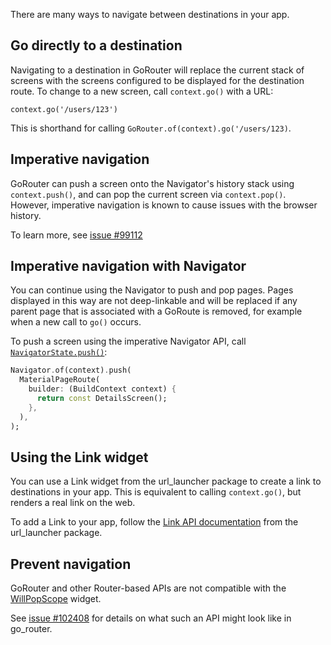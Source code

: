 There are many ways to navigate between destinations in your app.

## Go directly to a destination
Navigating to a destination in GoRouter will replace the current stack of screens with the screens configured to be displayed
for the destination route. To change to a new screen, call `context.go()` with a URL:

```
context.go('/users/123')
```

This is shorthand for calling `GoRouter.of(context).go('/users/123)`.

## Imperative navigation
GoRouter can push a screen onto the Navigator's history
stack using `context.push()`, and can pop the current screen via
`context.pop()`. However, imperative navigation is known to cause issues with
the browser history.

To learn more, see [issue
#99112](https://github.com/flutter/flutter/issues/99112)

## Imperative navigation with Navigator
You can continue using the Navigator to push and pop pages. Pages displayed in
this way are not deep-linkable and will be replaced if any parent page that is
associated with a GoRoute is removed, for example when a new call to `go()`
occurs.

To push a screen using the imperative Navigator API, call
[`NavigatorState.push()`](https://api.flutter.dev/flutter/widgets/NavigatorState/push.html):

```dart
Navigator.of(context).push(
  MaterialPageRoute(
    builder: (BuildContext context) {
      return const DetailsScreen();
    },
  ),
);
```

## Using the Link widget
You can use a Link widget from the url_launcher package to create a link to destinations in
your app. This is equivalent to calling `context.go()`, but renders a real link
on the web.

To add a Link to your app, follow the [Link API
documentation](https://pub.dev/documentation/url_launcher/latest/link/Link-class.html)
from the url_launcher package.

## Prevent navigation
GoRouter and other Router-based APIs are not compatible with the
[WillPopScope](https://api.flutter.dev/flutter/widgets/WillPopScope-class.html)
widget.

See [issue #102408](https://github.com/flutter/flutter/issues/102408)
for details on what such an API might look like in go_router.